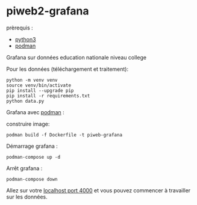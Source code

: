 # piweb2-grafana

prèrequis :

- [python3](https://www.python.org/)
- [podman](https://podman.io/)

Grafana sur données education nationale niveau college

Pour les données (téléchargement et traitement):

```shell
python -m venv venv
source venv/bin/activate
pip install --upgrade pip
pip install -r requirements.txt
python data.py
```

Grafana avec [podman](https://podman.io/) :

construire image:

```shell
podman build -f Dockerfile -t piweb-grafana
```

Démarrage grafana :

```shell
podman-compose up -d
```

Arrêt grafana :

```shell
podman-compose down
```

Allez sur votre [localhost port 4000](http:127.0.0.1:4000) et vous pouvez commencer à travailler sur les données.